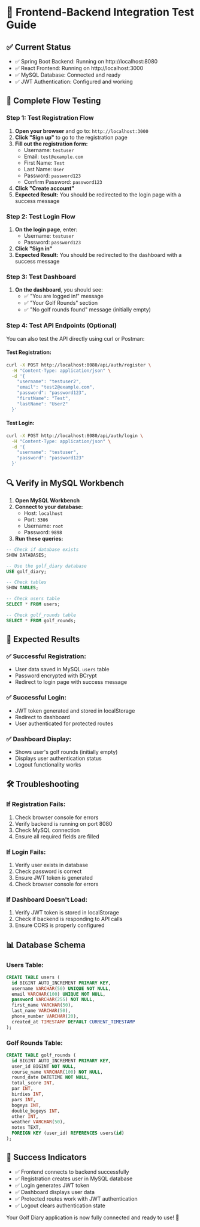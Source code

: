 # 🚀 Frontend-Backend Integration Test Guide

## ✅ Current Status
- ✅ Spring Boot Backend: Running on http://localhost:8080
- ✅ React Frontend: Running on http://localhost:3000
- ✅ MySQL Database: Connected and ready
- ✅ JWT Authentication: Configured and working

## 🧪 Complete Flow Testing

### Step 1: Test Registration Flow

1. **Open your browser** and go to: `http://localhost:3000`
2. **Click "Sign up"** to go to the registration page
3. **Fill out the registration form:**
   - Username: `testuser`
   - Email: `test@example.com`
   - First Name: `Test`
   - Last Name: `User`
   - Password: `password123`
   - Confirm Password: `password123`
4. **Click "Create account"**
5. **Expected Result:** You should be redirected to the login page with a success message

### Step 2: Test Login Flow

1. **On the login page**, enter:
   - Username: `testuser`
   - Password: `password123`
2. **Click "Sign in"**
3. **Expected Result:** You should be redirected to the dashboard with a success message

### Step 3: Test Dashboard

1. **On the dashboard**, you should see:
   - ✅ "You are logged in!" message
   - ✅ "Your Golf Rounds" section
   - ✅ "No golf rounds found" message (initially empty)

### Step 4: Test API Endpoints (Optional)

You can also test the API directly using curl or Postman:

#### Test Registration:
```bash
curl -X POST http://localhost:8080/api/auth/register \
  -H "Content-Type: application/json" \
  -d '{
    "username": "testuser2",
    "email": "test2@example.com",
    "password": "password123",
    "firstName": "Test",
    "lastName": "User2"
  }'
```

#### Test Login:
```bash
curl -X POST http://localhost:8080/api/auth/login \
  -H "Content-Type: application/json" \
  -d '{
    "username": "testuser",
    "password": "password123"
  }'
```

## 🔍 Verify in MySQL Workbench

1. **Open MySQL Workbench**
2. **Connect to your database:**
   - Host: `localhost`
   - Port: `3306`
   - Username: `root`
   - Password: `9898`
3. **Run these queries:**

```sql
-- Check if database exists
SHOW DATABASES;

-- Use the golf_diary database
USE golf_diary;

-- Check tables
SHOW TABLES;

-- Check users table
SELECT * FROM users;

-- Check golf_rounds table
SELECT * FROM golf_rounds;
```

## 🎯 Expected Results

### ✅ Successful Registration:
- User data saved in MySQL `users` table
- Password encrypted with BCrypt
- Redirect to login page with success message

### ✅ Successful Login:
- JWT token generated and stored in localStorage
- Redirect to dashboard
- User authenticated for protected routes

### ✅ Dashboard Display:
- Shows user's golf rounds (initially empty)
- Displays user authentication status
- Logout functionality works

## 🛠️ Troubleshooting

### If Registration Fails:
1. Check browser console for errors
2. Verify backend is running on port 8080
3. Check MySQL connection
4. Ensure all required fields are filled

### If Login Fails:
1. Verify user exists in database
2. Check password is correct
3. Ensure JWT token is generated
4. Check browser console for errors

### If Dashboard Doesn't Load:
1. Verify JWT token is stored in localStorage
2. Check if backend is responding to API calls
3. Ensure CORS is properly configured

## 📊 Database Schema

### Users Table:
```sql
CREATE TABLE users (
  id BIGINT AUTO_INCREMENT PRIMARY KEY,
  username VARCHAR(50) UNIQUE NOT NULL,
  email VARCHAR(100) UNIQUE NOT NULL,
  password VARCHAR(255) NOT NULL,
  first_name VARCHAR(50),
  last_name VARCHAR(50),
  phone_number VARCHAR(20),
  created_at TIMESTAMP DEFAULT CURRENT_TIMESTAMP
);
```

### Golf Rounds Table:
```sql
CREATE TABLE golf_rounds (
  id BIGINT AUTO_INCREMENT PRIMARY KEY,
  user_id BIGINT NOT NULL,
  course_name VARCHAR(100) NOT NULL,
  round_date DATETIME NOT NULL,
  total_score INT,
  par INT,
  birdies INT,
  pars INT,
  bogeys INT,
  double_bogeys INT,
  other INT,
  weather VARCHAR(50),
  notes TEXT,
  FOREIGN KEY (user_id) REFERENCES users(id)
);
```

## 🎉 Success Indicators

- ✅ Frontend connects to backend successfully
- ✅ Registration creates user in MySQL database
- ✅ Login generates JWT token
- ✅ Dashboard displays user data
- ✅ Protected routes work with JWT authentication
- ✅ Logout clears authentication state

Your Golf Diary application is now fully connected and ready to use! 🚀 
